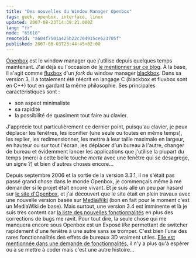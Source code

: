 ```yaml
---
title: "Des nouvelles du Window Manager Openbox"
tags: geek, openbox, interface, linux
updated: 2007-08-23T14:39:21.000Z
lang: "fr"
node: "65618"
remoteId: "a604f7501a425b22c764915ce623705f"
published: 2007-06-03T23:44:45+02:00
---
```

 
[Openbox](http://pwet.fr/man/linux/commandes/openbox) est le window manager que
j'utilise depuis quelques temps maintenant. J'ai déjà eu l'occasion de [le
mentionner sur ce blog](/tag/openbox). À la base, il s'agit comme
[fluxbox](http://pwet.fr/man/linux/commandes/fluxbox) d'un *fork* du window
manager [blackbox](http://pwet.fr/man/linux/commandes/blackbox). Dans sa version
3, Il a totalement été réécrit en langage C (blackbox et fluxbox sont en C++)
tout en gardant la même philosophie. Ses principales caractéristiques sont :

 * son aspect minimaliste
 * sa rapidité
 * la possibilité de quasiment tout faire au clavier.
 
J'apprécie tout particulièrement ce dernier point, puisqu'au clavier, je peux
déplacer les fenêtres, les iconifier (une seule ou toutes en même temps), les
replier, les redimensionner, les mettre à leur taille maximale en largeur, en
hauteur ou sur tout l'écran, les déplacer d'un bureau à l'autre, changer de
bureau et évidemment lancer les applications que j'utilise la plupart du temps
(merci à cette belle touche *morte* avec une fenêtre qui se désagrège, un
signe&nbsp;?) et bien d'autres choses encore...

 
Depuis septembre 2006 et la sortie de la version
3.3.1, il ne s'était pas passé grand
chose dans le monde Openbox, je commençais
même à me demander si le projet était encore vivant. Et je suis allé un peu par
hasard sur [le site d'Openbox](http://openbox.org/), et j'ai découvert
que le site était en plein travaux avec une nouvelle version basée sur
[MediaWiki](http://www.mediawiki.org/wiki/MediaWiki) (bon en fait pour le moment
c'est un MediaWiki de base). Mais surtout, une version 3.4 est
imminente et là je suis très
content car [la liste des nouvelles
fonctionnalités](http://openbox.org/wiki/Help:Upgrading_to_3.4) en
plus des corrections de bugs me ravit. Pour tout dire, la seule chose qui me
manquera encore sous Openbox est un Exposé *like* permettant de switcher
rapidement d'une fenêtre à une autre sans se tromper. C'est bien l'une des rares
fonctionnalités des effets de bureaux 3D vraiment utiles. [Elle est mentionnée
dans une demande de
fonctionnalités](https://bugzilla.icculus.org/show_bug.cgi?id=2823), il n'y a
plus qu'à espèrer ou à se mettre à coder mais c'est une autre histoire...
